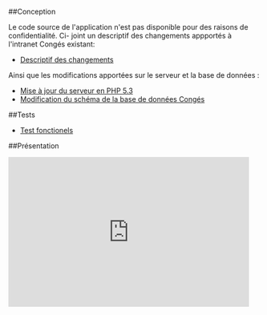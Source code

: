 ##Conception


Le code source de l'application n'est pas disponible pour des raisons de confidentialité. Ci- joint un descriptif des changements appportés à l'intranet Congés existant: 

* [Descriptif des changements](https://docs.google.com/document/d/1kq-cKSKmH2ZfrWx_QUh-cLu8m7gzisjVFuy0HtXcJms/edit?usp=sharing)

Ainsi que les modifications apportées sur le serveur et la base de données :

* [Mise à jour du serveur en PHP 5.3](https://docs.google.com/document/d/1i19_p0YM06_U3_iAhO2WMwC15NIGx8BE1GlTkxz8zB8/edit?usp=sharing)
* [Modification du schéma de la base de données Congés](https://docs.google.com/document/d/1T6oHSsK7Df3nqqk9wOKnZW_2d-SxvBjn6q6VD4C6vtU/edit?usp=sharing)

##Tests

* [Test fonctionels](https://docs.google.com/document/d/1T7xt0OYgy_3Qvgk5RN0BsRKO6ce3ij2Wdz4kBk3Zi0g/edit#)


##Présentation 

<iframe src="https://docs.google.com/presentation/d/18cbe8LnvxjSkhS0WnVD6X2coS19jaqce1jApL-0ONG8/embed?start=false&loop=false&delayms=3000" frameborder="0" width="480" height="299" allowfullscreen="true" mozallowfullscreen="true" webkitallowfullscreen="true"></iframe>





